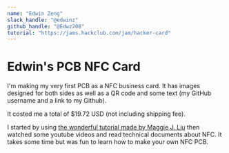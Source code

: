 ```yaml
---
name: "Edwin Zeng"
slack_handle: "@edwinz"
github_handle: "@Edwz208"
tutorial: "https://jams.hackclub.com/jam/hacker-card"
---
```


# Edwin's PCB NFC Card

<!-- Describe your board in 2-3 sentences. What are you making? What will it do? -->
I'm making my very first PCB as a NFC business card. It has images designed for both sides as well as a QR code and some text (my GitHub username and a link to my Github). 

<!-- How much is it going to cost? -->
It costed me a total of $19.72 USD (not including shipping fee).

<!-- Tell us a little bit about your design process. What were some challenges? What helped? ***Totally optional*** -->
I started by using [the wonderful tutorial made by Maggie J. Liu](https://jams.hackclub.com/jam/hacker-card) then watched some youtube videos and read technical documents about NFC. It takes some time but was fun to learn how to make your own NFC PCB.
